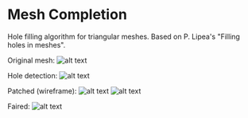 # Mesh Completion

Hole filling algorithm for triangular meshes. Based on P. Lipea's "Filling holes in meshes".

Original mesh:
![alt text](https://github.com/allanschottler/Mesh-Completion/blob/master/data/s1.png)

Hole detection:
![alt text](https://github.com/allanschottler/Mesh-Completion/blob/master/data/s2.png)

Patched (wireframe):
![alt text](https://github.com/allanschottler/Mesh-Completion/blob/master/data/s3.png)
![alt text](https://github.com/allanschottler/Mesh-Completion/blob/master/data/s4.png)

Faired:
![alt text](https://github.com/allanschottler/Mesh-Completion/blob/master/data/s5.png)
